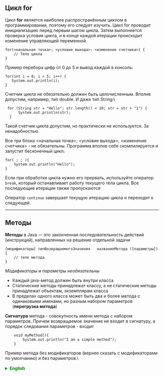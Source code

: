 ## Цикл for

Цикл **for** является наиболее распространённым циклом в программировании, поэтому его следует изучить. Цикл for проводит инициализацию перед первым шагом цикла. Затем выполняется проверка условия цикла, и в конце каждой итерации происходит изменение управляющей переменной.

```
for(<начальная точка>; <условие выхода>; <изменение счетчика>) {
	// Тело цикла
}
```

Пример перебора цифр от 0 до 5 и вывод каждой в консоль:
```
for(int i = 0; i < 5; i++) {
   System.out.println(i);
}
```

Счетчик цикла не обязательно должен быть целочисленным. Вполне допустим, например, тип double. И даже тип String:\

```
 for (String str = "Hello"; str.length() < 10; str = str + "1") {
      System.out.println(str);
  }
```

Такой счетчик цикла допустим, но практически не используется. За ненадобностью.

Все три блока <начальная точка>; <условие выхода>; <изменение счетчика> - не обязательны.
Программа вполне себе скомпилируется и запустит бесконечный цикл:

```
for( ; ; ){
    System.out.println("Hello");
}
```

Если при обработке цикла нужно его прервать, используйте оператор `break`, который останавливает работу текущего тела цикла.
Все последующие итерации также пропускаются

Оператор `continue` завершает текущую итерацию цикла и переходит к следующей.


___
## Методы
**Методы** в Java — это законченная последовательность действий (инструкций), направленных на решение отдельной задачи

```
[модификаторы] типВозвращаемогоЗначения   названиеМетода ([параметры]){
    // тело метода
}
```
_Модификаторы и параметры необязательны_

- Каждый java-метод должен быть внутри класса 
- Статические методы принадлежат классу, а не статические методы принадлежат объектам, экземплярам класса 
- В пределах одного класса может быть два и более метода с одинаковыми именами, но разным набором параметров (**перегрузка метода**)

**Сигнатура** метода - совокупность имени метода с набором параметров. Причем возвращаемое значение не входит в сигнатуру, а порядок следования параметров - входит


```
    void myMethod(){
        System.out.println("I am a simple method");
    }
```
Пример метода без модификаторов (вернее сказать с модификаторами по умолчанию) и без параметров.\


<details style="margin-top: 16px">
  <summary style="cursor: pointer; color: green;"><b>English</b></summary>



## The "for" Loop
The **for** loop is the most commonly used loop in programming, so it's crucial to understand. The **for** loop performs initialization before the first loop step. Then, it checks the loop condition, and at the end of each iteration, the control variable is modified.
```
for (<initialization>; <exit condition>; <counter modification>) {
    // Loop body
}
```

Example of iterating through numbers from 0 to 5 and printing each one to the console:
```
for(int i = 0; i < 5; i++) {
   System.out.println(i);
}
```

The loop counter doesn't necessarily have to be an integer. It's perfectly acceptable, for instance, to use the double type. Even the String type can be used:

```
 for (String str = "Hello"; str.length() < 10; str = str + "1") {
      System.out.println(str);
  }
```

While such a loop counter is permissible, it's rarely used due to its impracticality.

All three blocks, <initialization>; <exit condition>; <counter modification>, are not mandatory. A program will successfully compile and run with an infinite loop:
```
for( ; ; ){
    System.out.println("Hello");
}
```

If you need to interrupt a loop's processing, use the `break` statement, which stops the execution of the current loop body. All subsequent iterations are also skipped.

The `continue` statement terminates the current iteration of the loop and proceeds to the next one.

___

## Methods
**Методы** в Java — это законченная последовательность действий (инструкций), направленных на решение отдельной задачи

**Methods** in Java are a complete sequence of actions (instructions) aimed at solving a specific task.

```
[modifiers] returnType methodName ([parameters]) {
    // method body
}
```
_Modifiers and parameters are optional_

- Every Java method must be inside a class.
- Static methods belong to the class, while non-static methods belong to objects, instances of the class.
- Within the same class, there can be two or more methods with the same name but a different set of parameters (**method overloading**).

The **signature** of a method is the combination of its name and the set of parameters. The return value is not part of the signature, but the order of parameters is included.

```
    void myMethod(){
        System.out.println("I am a simple method");
    }
```
Here's an example of a method without modifiers (or rather, with default modifiers) and without parameters.


</details>
